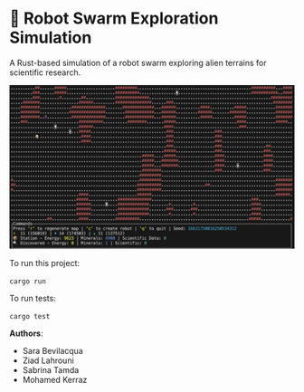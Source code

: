 # 🚀 Robot Swarm Exploration Simulation

A Rust-based simulation of a robot swarm exploring alien terrains for scientific research.

![Preview](assets/Preview.png)


To run this project: 

`cargo run`

To run tests:

`cargo test`

**Authors**:
- Sara Bevilacqua
- Ziad Lahrouni
- Sabrina Tamda
- Mohamed Kerraz